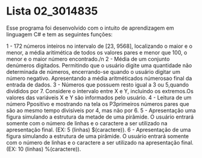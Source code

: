# Lista 02_3014835

Esse programa foi desenvolvido com o intuito de aprendizagem em linguagem C# e tem as seguintes funções:

1 - 172 números inteiros no intervalo de [23, 9568], localizando o maior e o menor, a média aritimética de todos os valores pares e menor que 100, o menor e o maior número encontrado./n
2 - Média de  um  conjunto  denúmeros digitados. Permitindo que  o  usuário  digite  uma  quantidade  não  determinada  de  números, encerrando-se quando o usuário digitar um número negativo. Apresentando a média aritméticados númerosao final da entrada de dados.
3 - Números que possuem resto igual a 3 ou 5,quando divididos por 7. Considere o intervalo entre X e Y, incluindo os extremos.Os valores das variáveis X e Y são informados pelo usuário.
4 - Leitura de um número Ppositivo e mostrando na tela os P3primeiros números pares que são ao mesmo tempo divisíveis por 4, mas não por 6.
5 - Apresentação uma figura simulando a estrutura da metade de uma pirâmide. O usuário entrará somente com o número de linhas e o caractere a ser utilizado na apresentação final. (EX: 5 (linhas) $(caractere)).
6 - Apresentação de uma figura simulando a estrutura de uma pirâmide. O usuário entrará somente com o número de linhas e o caractere a ser utilizado na apresentação final.  (EX: 10 (linhas) %(caractere)).
